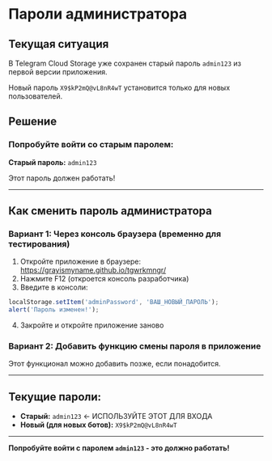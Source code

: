 # Пароли администратора

## Текущая ситуация

В Telegram Cloud Storage уже сохранен старый пароль `admin123` из первой версии приложения.

Новый пароль `X9$kP2mQ@vL8nR4wT` установится только для новых пользователей.

## Решение

### Попробуйте войти со старым паролем:
**Старый пароль:** `admin123`

Этот пароль должен работать!

---

## Как сменить пароль администратора

### Вариант 1: Через консоль браузера (временно для тестирования)

1. Откройте приложение в браузере: https://grayismyname.github.io/tgwrkmngr/
2. Нажмите F12 (откроется консоль разработчика)
3. Введите в консоли:
```javascript
localStorage.setItem('adminPassword', 'ВАШ_НОВЫЙ_ПАРОЛЬ');
alert('Пароль изменен!');
```
4. Закройте и откройте приложение заново

### Вариант 2: Добавить функцию смены пароля в приложение

Этот функционал можно добавить позже, если понадобится.

---

## Текущие пароли:

- **Старый:** `admin123` ← ИСПОЛЬЗУЙТЕ ЭТОТ ДЛЯ ВХОДА
- **Новый (для новых ботов):** `X9$kP2mQ@vL8nR4wT`

---

**Попробуйте войти с паролем `admin123` - это должно работать!**

